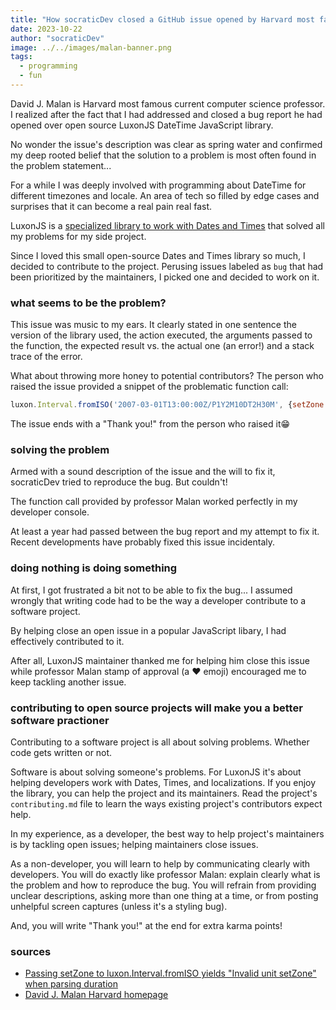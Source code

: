 ```yaml
---
title: "How socraticDev closed a GitHub issue opened by Harvard most famous Computer Science professor"
date: 2023-10-22
author: "socraticDev"
image: ../../images/malan-banner.png
tags:
  - programming
  - fun
---
```


David J. Malan is Harvard most famous current computer science professor. I realized
after the fact that I had addressed and closed a bug report he had opened over
open source LuxonJS DateTime JavaScript library.

No wonder the issue's description was clear as spring water and confirmed my
deep rooted belief that the solution to a problem is most often found in the
problem statement...

For a while I was deeply involved with programming about DateTime for different
timezones and locale. An area of tech so filled by edge cases and
surprises that it can become a real pain real fast. 

LuxonJS is a [specialized library to work with
Dates and Times](https://github.com/moment/luxon) that solved all my problems
for my side project.

Since I loved this small open-source Dates and Times library so much, I decided
to contribute to the project. Perusing issues labeled as `bug` that had been
prioritized by the maintainers, I picked one and decided to work on it.

### what seems to be the problem?

<!-- A well stated problem is a problem half solved.

One thing I love about open-source software is that developers are not paid. If
the ticket description is unclear, badly stated, or just inexistant,
contributors will simply not address it. -->

This issue was music to my ears. It clearly stated in one sentence the version
of the library used, the action executed, the arguments passed to the function,
the expected result vs. the actual one (an error!) and a stack trace of the error.

What about throwing more honey to potential contributors? The person who raised
the issue provided a snippet of the problematic function call:

```javascript
luxon.Interval.fromISO('2007-03-01T13:00:00Z/P1Y2M10DT2H30M', {setZone: true}).toString()
```

The issue ends with a "Thank you!" from the person who raised it😁

### solving the problem

Armed with a sound description of the issue and the will to fix it, socraticDev
tried to reproduce the bug. But couldn't!

The function call provided by professor Malan worked perfectly in my developer
console. 

At least a year had passed between the bug report and my attempt to fix it. Recent developments
have probably fixed this issue incidentaly.

### doing nothing is doing something

At first, I got frustrated a bit not to be able to fix the bug... I assumed
wrongly that writing code had to be the way a developer contribute to a
software project.

By helping close an open issue in a popular JavaScript libary, I had
effectively contributed to it.

After all, LuxonJS maintainer thanked me for helping him close this issue while professor
Malan stamp of approval (a ❤️ emoji) encouraged me to keep tackling another
issue.

### contributing to open source projects will make you a better software practioner

Contributing to a software project is all about solving problems. Whether code
gets written or not.

Software is about solving someone's problems. For LuxonJS it's about helping
developers work with Dates, Times, and localizations. If you enjoy the library,
you can help the project and its maintainers. Read the project's `contributing.md` file
to learn the ways existing project's contributors expect help.

In my experience, as a developer, the best way to help project's maintainers is
by tackling open issues; helping maintainers close issues. 

As a non-developer, you will learn to help by communicating clearly with
developers. You will do exactly like professor Malan: explain clearly what is
the problem and how to reproduce the bug. You will refrain from providing
unclear descriptions, asking more than one thing at a time, or from posting
unhelpful screen captures (unless it's a styling bug). 

And, you will write "Thank you!" at the end for extra karma points!


### sources

- [Passing setZone to luxon.Interval.fromISO yields "Invalid unit setZone" when parsing duration](https://github.com/moment/luxon/issues/852)
- [David J. Malan Harvard homepage](https://cs.harvard.edu/malan/)